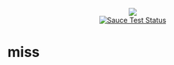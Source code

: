 <p align="center">
    <a href="https://travis-ci.org/Javey/miss"><img src="https://img.shields.io/travis/Javey/miss.svg" /></a>
    <br />
    <a href="https://saucelabs.com/u/javey">
        <img src="https://saucelabs.com/browser-matrix/javey.svg?auth=https://saucelabs.com/browser-matrix/javey.svg?auth=961d9f2abde0b757199d9ceb1ec17cbc" alt="Sauce Test Status"/>
    </a> 
</p>

# miss

